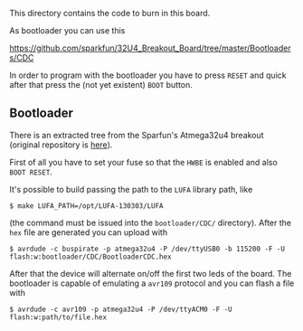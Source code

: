 This directory contains the code to burn in this board.

As bootloader you can use this

  https://github.com/sparkfun/32U4_Breakout_Board/tree/master/Bootloaders/CDC

In order to program with the bootloader you have to press ``RESET`` and quick
after that press the (not yet existent) ``BOOT`` button.

## Bootloader

There is an extracted tree from the Sparfun's Atmega32u4 breakout (original repository
is [here](https://github.com/sparkfun/32U4_Breakout_Board/tree/master/Bootloaders)).

First of all you have to set your fuse so that the ``HWBE`` is enabled and
also ``BOOT RESET``.

It's possible to build passing the path to the ``LUFA`` library path, like

    $ make LUFA_PATH=/opt/LUFA-130303/LUFA

(the command must be issued into the ``bootloader/CDC/`` directory). After
the ``hex`` file are generated you can upload with

    $ avrdude -c buspirate -p atmega32u4 -P /dev/ttyUSB0 -b 115200 -F -U flash:w:bootloader/CDC/BootloaderCDC.hex

After that the device will alternate on/off the first two leds of the board. The
bootloader is capable of emulating a ``avr109`` protocol and you can flash a file
with

    $ avrdude -c avr109 -p atmega32u4 -P /dev/ttyACM0 -F -U flash:w:path/to/file.hex
